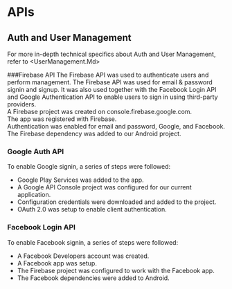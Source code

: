# APIs

## Auth and User Management
For more in-depth technical specifics about Auth and User Management, refer to <UserManagement.Md>

###Firebase API
The Firebase API was used to authenticate users and perform management. The Firebase API was used for email & password signin and signup. It was also used together with the Facebook Login API and Google Authentication API to enable users to sign in using third-party providers.   
A Firebase project was created on console.firebase.google.com.   
The app was registered with Firebase.  
Authentication was enabled for email and password, Google, and Facebook.  
The Firebase dependency was added to our Android project. 

### Google Auth API
To enable Google signin, a series of steps were followed:
* Google Play Services was added to the app.
* A Google API Console project was configured for our current application.
* Configuration credentials were downloaded and added to the project. 
* OAuth 2.0 was setup to enable client authentication. 


### Facebook Login API
To enable Facebook signin, a series of steps were followed:
* A Facebook Developers account was created.
* A Facebook app was setup. 
* The Firebase project was configured to work with the Facebook app.
* The Facebook dependencies were added to Android. 
